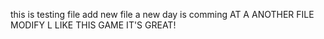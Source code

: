 this is testing file
add new file
a new day is comming
 AT A ANOTHER FILE MODIFY
 L LIKE THIS GAME IT'S GREAT!